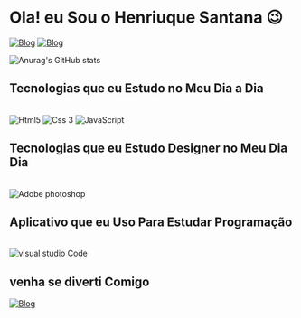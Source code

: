 # Ola! eu Sou o Henriuque Santana 😉

[![Blog](https://img.shields.io/badge/Instagram-E4405F?style=for-the-badge&logo=instagram&logoColor=white)](https://www.instagram.com/henrique.sant_zl/)
[![Blog](https://img.shields.io/badge/LinkedIn-0077B5?style=for-the-badge&logo=linkedin&logoColor=white)](https://www.linkedin.com/in/henrique-santana-82ab68270/)

![Anurag's GitHub stats](https://github-readme-stats.vercel.app/api?username=HenriqueeSantana&show_icons=true&theme=radical)


## Tecnologias que eu Estudo no Meu Dia a Dia 

<div style="display: inline_block"><br>
<img alingn="center" alt="Html5" src="https://img.shields.io/badge/HTML5-E34F26?style=for-the-badge&logo=html5&logoColor=white">
<img alingn="center" alt="Css 3" src="https://img.shields.io/badge/CSS3-1572B6?style=for-the-badge&logo=css3&logoColor=white">
<img alingn="center" alt="JavaScript" src="https://img.shields.io/badge/JavaScript-F7DF1E?style=for-the-badge&logo=javascript&logoColor=black">
</div>


## Tecnologias que eu Estudo Designer no Meu Dia Dia

<div> <br>
<img alingn="center" alt="Adobe photoshop" src="https://img.shields.io/badge/Adobe%20Photoshop-31A8FF?style=for-the-badge&logo=Adobe%20Photoshop&logoColor=black">

</div>

## Aplicativo que eu Uso Para Estudar Programação
<div> <br>
<img alingn="center" alt="visual studio Code" src="https://img.shields.io/badge/Visual_Studio_Code-0078D4?style=for-the-badge&logo=visual%20studio%20code&logoColor=white">
</div>


## venha se diverti Comigo

<div> 

[![Blog](https://img.shields.io/badge/Steam-000000?style=for-the-badge&logo=steam&logoColor=white)](https://s.team/p/gvvp-tpct/cfjmrtbg)


</div>

